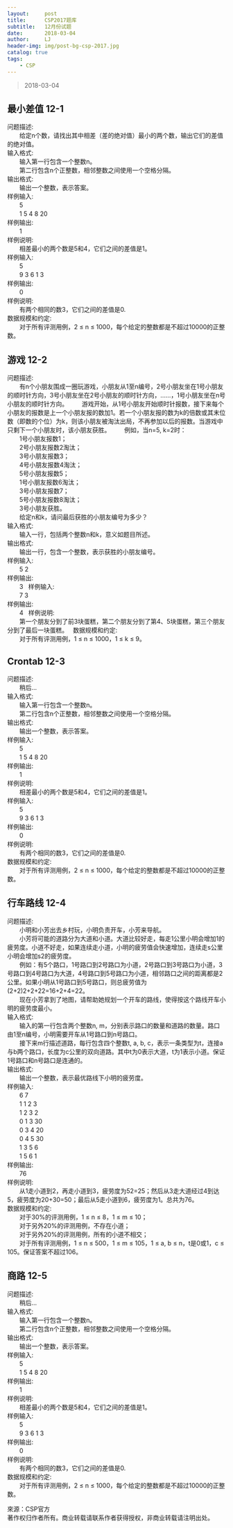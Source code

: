 ```yaml
---
layout:     post
title:      CSP2017题库
subtitle:   12月份试题
date:       2018-03-04
author:     LJ
header-img: img/post-bg-csp-2017.jpg
catalog: true
tags:
    - CSP
---
```


>2018-03-04
  
## **最小差值 12-1**

问题描述:  
　　给定n个数，请找出其中相差（差的绝对值）最小的两个数，输出它们的差值的绝对值。  
输入格式:  
　　输入第一行包含一个整数n。  
　　第二行包含n个正整数，相邻整数之间使用一个空格分隔。  
输出格式:  
　　输出一个整数，表示答案。  
样例输入:  
　　5  
　　1 5 4 8 20  
样例输出:  
　　1  
样例说明:  
　　相差最小的两个数是5和4，它们之间的差值是1。  
样例输入:  
　　5  
　　9 3 6 1 3  
样例输出:  
　　0  
样例说明:  
　　有两个相同的数3，它们之间的差值是0.  
数据规模和约定:  
　　对于所有评测用例，2 ≤ n ≤ 1000，每个给定的整数都是不超过10000的正整数。  
  
  
## **游戏 12-2**

问题描述:  
　　有n个小朋友围成一圈玩游戏，小朋友从1至n编号，2号小朋友坐在1号小朋友的顺时针方向，3号小朋友坐在2号小朋友的顺时针方向，……，1号小朋友坐在n号小朋友的顺时针方向。
　　游戏开始，从1号小朋友开始顺时针报数，接下来每个小朋友的报数是上一个小朋友报的数加1。若一个小朋友报的数为k的倍数或其末位数（即数的个位）为k，则该小朋友被淘汰出局，不再参加以后的报数。当游戏中只剩下一个小朋友时，该小朋友获胜。
　　例如，当n=5, k=2时：  
　　1号小朋友报数1；  
　　2号小朋友报数2淘汰；  
　　3号小朋友报数3；  
　　4号小朋友报数4淘汰；  
　　5号小朋友报数5；  
　　1号小朋友报数6淘汰；  
　　3号小朋友报数7；  
　　5号小朋友报数8淘汰；  
　　3号小朋友获胜。  
　　给定n和k，请问最后获胜的小朋友编号为多少？  
输入格式:  
　　输入一行，包括两个整数n和k，意义如题目所述。  
输出格式:  
　　输出一行，包含一个整数，表示获胜的小朋友编号。  
样例输入:  
　　5 2  
样例输出:  
　　3  
样例输入:  
　　7 3  
样例输出:  
　　4  
样例说明:  
　　第一个朋友分到了前3块蛋糕，第二个朋友分到了第4、5块蛋糕，第三个朋友分到了最后一块蛋糕。  
数据规模和约定:  
　　对于所有评测用例，1 ≤ n ≤ 1000，1 ≤ k ≤ 9。  
  
  
## **Crontab 12-3**

问题描述:  
　　稍后...  
输入格式:  
　　输入第一行包含一个整数n。  
　　第二行包含n个正整数，相邻整数之间使用一个空格分隔。  
输出格式:  
　　输出一个整数，表示答案。  
样例输入:  
　　5  
　　1 5 4 8 20  
样例输出:  
　　1  
样例说明:  
　　相差最小的两个数是5和4，它们之间的差值是1。  
样例输入:  
　　5  
　　9 3 6 1 3  
样例输出:  
　　0  
样例说明:  
　　有两个相同的数3，它们之间的差值是0.  
数据规模和约定:  
　　对于所有评测用例，2 ≤ n ≤ 1000，每个给定的整数都是不超过10000的正整数。  
  
  
## **行车路线 12-4**

问题描述:  
　　小明和小芳出去乡村玩，小明负责开车，小芳来导航。  
　　小芳将可能的道路分为大道和小道。大道比较好走，每走1公里小明会增加1的疲劳度。小道不好走，如果连续走小道，小明的疲劳值会快速增加，连续走s公里小明会增加s2的疲劳度。  
　　例如：有5个路口，1号路口到2号路口为小道，2号路口到3号路口为小道，3号路口到4号路口为大道，4号路口到5号路口为小道，相邻路口之间的距离都是2公里。如果小明从1号路口到5号路口，则总疲劳值为(2+2)2+2+22=16+2+4=22。  
　　现在小芳拿到了地图，请帮助她规划一个开车的路线，使得按这个路线开车小明的疲劳度最小。  
输入格式:  
　　输入的第一行包含两个整数n, m，分别表示路口的数量和道路的数量。路口由1至n编号，小明需要开车从1号路口到n号路口。  
　　接下来m行描述道路，每行包含四个整数t, a, b, c，表示一条类型为t，连接a与b两个路口，长度为c公里的双向道路。其中t为0表示大道，t为1表示小道。保证1号路口和n号路口是连通的。  
输出格式:  
　　输出一个整数，表示最优路线下小明的疲劳度。  
样例输入:  
　　6 7  
　　1 1 2 3  
　　1 2 3 2  
　　0 1 3 30  
　　0 3 4 20  
　　0 4 5 30  
　　1 3 5 6  
　　1 5 6 1   
样例输出:  
　　76  
样例说明:  
　　从1走小道到2，再走小道到3，疲劳度为52=25；然后从3走大道经过4到达5，疲劳度为20+30=50；最后从5走小道到6，疲劳度为1。总共为76。  
数据规模和约定:  
　　对于30%的评测用例，1 ≤ n ≤ 8，1 ≤ m ≤ 10；  
　　对于另外20%的评测用例，不存在小道；  
　　对于另外20%的评测用例，所有的小道不相交；  
　　对于所有评测用例，1 ≤ n ≤ 500，1 ≤ m ≤ 105，1 ≤ a, b ≤ n，t是0或1，c ≤ 105。保证答案不超过106。  
  
  
## **商路 12-5**

问题描述:  
　　稍后...  
输入格式:  
　　输入第一行包含一个整数n。  
　　第二行包含n个正整数，相邻整数之间使用一个空格分隔。  
输出格式:  
　　输出一个整数，表示答案。  
样例输入:  
　　5  
　　1 5 4 8 20  
样例输出:  
　　1  
样例说明:  
　　相差最小的两个数是5和4，它们之间的差值是1。  
样例输入:  
　　5  
　　9 3 6 1 3  
样例输出:  
　　0  
样例说明:  
　　有两个相同的数3，它们之间的差值是0.  
数据规模和约定:  
　　对于所有评测用例，2 ≤ n ≤ 1000，每个给定的整数都是不超过10000的正整数。  
  
  
  
  
來源：CSP官方  
著作权归作者所有。商业转载请联系作者获得授权，非商业转载请注明出处。
